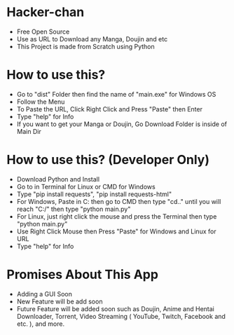 # Hacker-chan


- Free Open Source
- Use as URL to Download any Manga, Doujin and etc
- This Project is made from Scratch using Python

# How to use this? 

- Go to "dist" Folder then find the name of "main.exe" for Windows OS
- Follow the Menu 
- To Paste the URL, Click Right Click and Press "Paste" then Enter
- Type "help" for Info
- If you want to get your Manga or Doujin, Go Download Folder is inside of Main Dir

# How to use this? (Developer Only)

- Download Python and Install
- Go to in Terminal for Linux or CMD for Windows
- Type "pip install requests", "pip install requests-html"
- For Windows, Paste in C: then go to CMD then type "cd.." until you will reach "C:/" then type "python main.py"
- For Linux, just right click the mouse and press the Terminal then type "python main.py"
- Use Right Click Mouse then Press "Paste" for Windows and Linux for URL
- Type "help" for Info

# Promises About This App


- Adding a GUI Soon
- New Feature will be add soon
- Future Feature will be added soon such as Doujin, Anime and Hentai Downloader, Torrent, Video Streaming ( YouTube, Twitch, Facebook and etc. ), and more.

